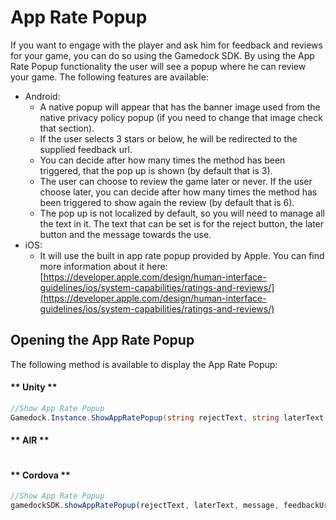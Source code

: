 # App Rate Popup

If you want to engage with the player and ask him for feedback and reviews for your game, you can do so using the Gamedock SDK. By using the App Rate Popup functionality the user will see a popup where he can review your game. The following features are available:
 * Android:
    * A native popup will appear that has the banner image used from the native privacy policy popup (if you need to change that image check that section).
    * If the user selects 3 stars or below, he will be redirected to the supplied feedback url.
    * You can decide after how many times the method has been triggered, that the pop up is shown (by default that is 3).
    * The user can choose to review the game later or never. If the user choose later, you can decide after how many times the method has been triggered to show again the review (by default that is 6).
    * The pop up is not localized by default, so you will need to manage all the text in it. The text that can be set is for the reject button, the later button and the message towards the use.
 * iOS:
    * It will use the built in app rate popup provided by Apple. You can find more information about it here: [https://developer.apple.com/design/human-interface-guidelines/ios/system-capabilities/ratings-and-reviews/](https://developer.apple.com/design/human-interface-guidelines/ios/system-capabilities/ratings-and-reviews/)

## Opening the App Rate Popup

The following method is available to display the App Rate Popup:

<!-- tabs:start -->

#### ** Unity **

~~~csharp
//Show App Rate Popup
Gamedock.Instance.ShowAppRatePopup(string rejectText, string laterText, string message, string feedbackUrl, int triggerCount = 3, int laterCount = 6);
~~~

#### ** AIR **

~~~actionscript

~~~

#### ** Cordova **

~~~javascript
//Show App Rate Popup
gamedockSDK.showAppRatePopup(rejectText, laterText, message, feedbackUrl, triggerCount, laterCount);
~~~

<!-- tabs:end -->
